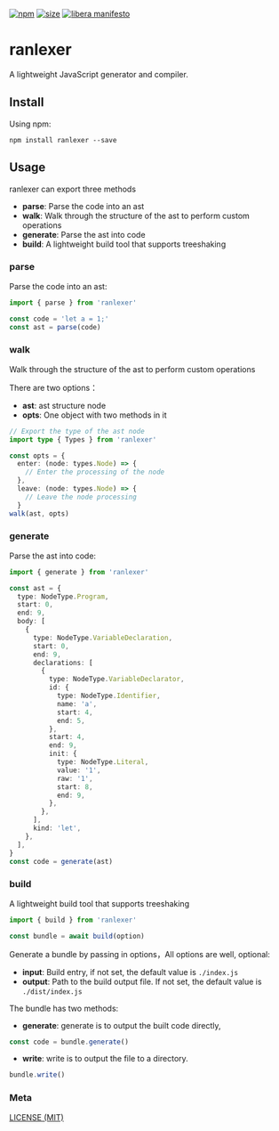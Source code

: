 [npm]: https://img.shields.io/npm/v/ranlexer
[npm-url]: https://www.npmjs.com/package/ranlexer
[size]: https://packagephobia.now.sh/badge?p=ranlexer
[size-url]: https://packagephobia.now.sh/result?p=ranlexer

[![npm][npm]][npm-url]
[![size][size]][size-url]
[![libera manifesto](https://img.shields.io/badge/libera-manifesto-lightgrey.svg)](https://liberamanifesto.com)

# ranlexer

A lightweight JavaScript generator and compiler.

## Install

Using npm:

```console
npm install ranlexer --save
```

## Usage

ranlexer can export three methods

- **parse**: Parse the code into an ast
- **walk**: Walk through the structure of the ast to perform custom operations
- **generate**: Parse the ast into code
- **build**: A lightweight build tool that supports treeshaking

### parse

Parse the code into an ast:

```ts
import { parse } from 'ranlexer'

const code = 'let a = 1;'
const ast = parse(code)
```

### walk

Walk through the structure of the ast to perform custom operations

There are two options：

- **ast**: ast structure node
- **opts**: One object with two methods in it

```ts
// Export the type of the ast node
import type { Types } from 'ranlexer'

const opts = {
  enter: (node: types.Node) => {
    // Enter the processing of the node
  },
  leave: (node: types.Node) => {
    // Leave the node processing
  }
walk(ast, opts)

```

### generate

Parse the ast into code:

```ts
import { generate } from 'ranlexer'

const ast = {
  type: NodeType.Program,
  start: 0,
  end: 9,
  body: [
    {
      type: NodeType.VariableDeclaration,
      start: 0,
      end: 9,
      declarations: [
        {
          type: NodeType.VariableDeclarator,
          id: {
            type: NodeType.Identifier,
            name: 'a',
            start: 4,
            end: 5,
          },
          start: 4,
          end: 9,
          init: {
            type: NodeType.Literal,
            value: '1',
            raw: '1',
            start: 8,
            end: 9,
          },
        },
      ],
      kind: 'let',
    },
  ],
}
const code = generate(ast)
```

### build

A lightweight build tool that supports treeshaking

```ts
import { build } from 'ranlexer'

const bundle = await build(option)
```

Generate a bundle by passing in options，All options are well, optional:

- **input**: Build entry, if not set, the default value is `./index.js`
- **output**: Path to the build output file. If not set, the default value is `./dist/index.js`

The bundle has two methods:

- **generate**: generate is to output the built code directly,

```ts
const code = bundle.generate()
```

- **write**: write is to output the file to a directory.

```ts
bundle.write()
```

### Meta

[LICENSE (MIT)](/LICENSE)
